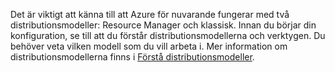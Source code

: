 Det är viktigt att känna till att Azure för nuvarande fungerar med två distributionsmodeller: Resource Manager och klassisk. Innan du börjar din konfiguration, se till att du förstår distributionsmodellerna och verktygen. Du behöver veta vilken modell som du vill arbeta i. Mer information om distributionsmodellerna finns i [Förstå distributionsmodeller](../articles/resource-manager-deployment-model.md).

